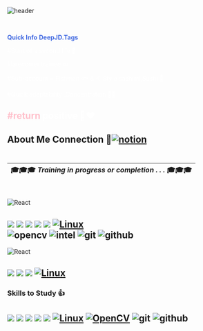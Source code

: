 ![header](https://capsule-render.vercel.app/api?type=waving&color=gradient&customColorList=1&height=200&text=DEEPJD's%20GITHUB_BOX&fontSize=50&animation=twinkling&fontAlign=68&fontAlignY=36)


<br>

<span style="color:royalblue">**Quick Info** </span><span style="color:royalblue">**DeepJD.Tags**</span>

<span style="color:white">#Start of a second life 🥈

<span style="color:white">#latecomer trainee 💤

<span style="color:white">#Sub-account = Fishman 🐟 & K_Style sashimi,Sushi 🔪</span>

<span style="color:white">#Quick adaptability ,Concentration 🦸‍♂️</span>

<span style="color:Pink">#return </span><span style="color:white">positive 👨‍❤️ </span>
<br>
-

<span style="color:light blue">**About Me Connection** </span> 💨[![notion](https://img.shields.io/badge/notion-000000?style=flat&logo=notion&logoColor=white)](https://grizzled-opinion-a02.notion.site/83fd0e2c128c4fc8b8d18473a55d5fd6?pvs=4)
<br>
<br>
---
|🎓🎓🎓 *Training in progress or completion . . .* 🎓🎓🎓 |
|:----------------------------------------------:|

<br>

![React](https://img.shields.io/badge/[intel]_edge_AI_S/W_Academy-blue?style=flat)

 <img src="https://img.shields.io/badge/C -gold?style=flat&logo=C&logoColor=black"/> <img src="https://img.shields.io/badge/C++-green?style=flat&logo=cplusplus&logoColor=00599C"/> <img src="https://img.shields.io/badge/Python-yellow?style=flat&logo=python&logoColor=3776AB"/> 
<img src="https://img.shields.io/badge/STM32-white?style=flat&logo=stmicroelectronics&logoColor=03234B"/> 
<img src="https://img.shields.io/badge/arm Keil-darkgreen?style=flat&logo=armkeil&logoColor=white"/> 
[![Linux](https://img.shields.io/badge/Linux-FCC624?style=flat&logo=linux&logoColor=black)](https://www.linux.org/)  
![opencv](https://img.shields.io/badge/opencv-5C3EE8.svg?&style=Flat&logo=opencv&logoColor=white)
![intel](https://img.shields.io/badge/OpenVINO-0071C5?style=flat&logo=intel&logoColor=white)
![git](https://img.shields.io/badge/git-F05032?style=flat&logo=git&logoColor=yellow)
![github](https://img.shields.io/badge/github-181717?style=flat&logo=github&logoColor=white)
<br>
---

![React](https://img.shields.io/badge/[Seoul]_Cyber_University-Aqua?style=flat)

<img src="https://img.shields.io/badge/C -gold?style=flat&logo=C&logoColor=black"/> <img src="https://img.shields.io/badge/Python-yellow?style=flat&logo=python&logoColor=3776AB"/>
<img src="https://img.shields.io/badge/MySql-lightblue?style=flat&logo=mysql&logoColor=black"/>
[![Linux](https://img.shields.io/badge/Linux-FCC624?style=flat&logo=linux&logoColor=black)](https://www.linux.org/)
---
### Skills to Study 👍

<img src="https://img.shields.io/badge/C -gold?style=flat&logo=C&logoColor=black"/>   <img src="https://img.shields.io/badge/C++-green?style=flat&logo=cplusplus&logoColor=00599C"/>
<img src="https://img.shields.io/badge/Python-yellow?style=flat&logo=python&logoColor=3776AB"/> 
<img src="https://img.shields.io/badge/MySql-lightblue?style=flat&logo=mysql&logoColor=black"/>
<img src="https://img.shields.io/badge/STM32 -white?style=flat&logo=stmicroelectronics&logoColor=03234B"/> 
[![Linux](https://img.shields.io/badge/Linux-FCC624?style=flat&logo=linux&logoColor=black)](https://www.linux.org/)
[![OpenCV](https://img.shields.io/badge/OpenCV-5C3EE8?style=flat&logo=opencv)](https://opencv.org/) 
![git](https://img.shields.io/badge/git-F05032?style=flat&logo=git&logoColor=yellow)
![github](https://img.shields.io/badge/github-181717?style=flat&logo=github&logoColor=white)
---
